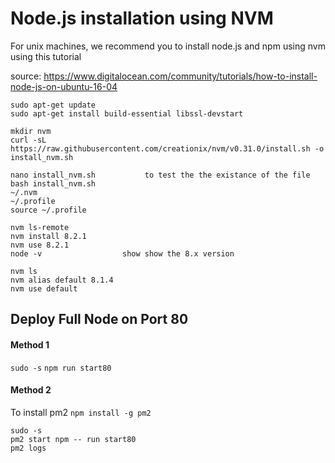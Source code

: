 # Node.js installation using NVM

For unix machines, we recommend you to install node.js and npm using nvm using this tutorial

source: https://www.digitalocean.com/community/tutorials/how-to-install-node-js-on-ubuntu-16-04

```
sudo apt-get update
sudo apt-get install build-essential libssl-devstart

mkdir nvm
curl -sL https://raw.githubusercontent.com/creationix/nvm/v0.31.0/install.sh -o install_nvm.sh

nano install_nvm.sh           to test the the existance of the file
bash install_nvm.sh
~/.nvm
~/.profile
source ~/.profile

nvm ls-remote
nvm install 8.2.1
nvm use 8.2.1
node -v                  show show the 8.x version

nvm ls
nvm alias default 8.1.4
nvm use default
```


## Deploy Full Node on Port 80

#### Method 1
`sudo -s`
`npm run start80`

#### Method 2

To install pm2
`npm install -g pm2` 

```
sudo -s
pm2 start npm -- run start80
pm2 logs
```